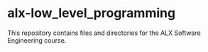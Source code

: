 # alx-low_level_programming

This repository contains files and directories for the ALX Software Engineering course.
